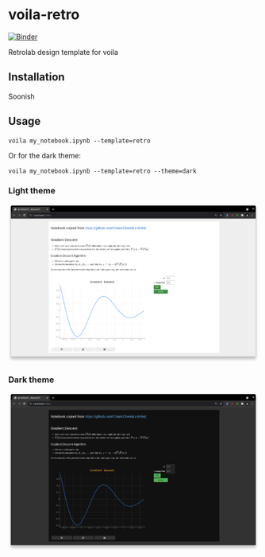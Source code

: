 # voila-retro

[![Binder](https://mybinder.org/badge_logo.svg)](https://mybinder.org/v2/gh/martinRenou/voila-retro/master?urlpath=voila/render/gradient_descent.ipynb)

Retrolab design template for voila

## Installation

Soonish

## Usage

```
voila my_notebook.ipynb --template=retro
```

Or for the dark theme:

```
voila my_notebook.ipynb --template=retro --theme=dark
```

### Light theme

![screenshot](./images/retro-light.png)

### Dark theme

![screenshot](./images/retro-dark.png)
